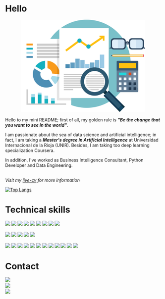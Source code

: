 # Hello
<div align="center">
  <img src="about.png" alt="" width="400"/>
</div>

Hello to my mini README; first of all, my golden rule is ***"Be the change that you want to see in the world"***.

I am passionate about the sea of data science and artificial intelligence; in fact, I am taking a ***Master's degree in Artificial Intelligence*** at Universidad Internacional de la Rioja (UNIR). Besides, I am taking too deep learning specialization Coursera.

In addition, I've worked as Business Intelligence Consultant, Python Developer and Data Engineering.
<br/>
<br/>

*Visit my [live-cv](https://juans3.github.io) for more information*


[![Top Langs](https://github-readme-stats.vercel.app/api/top-langs/?username=JuanS3&layout=compact)](https://github.com/JuanS3/github-readme-stats)


# Technical skills


<div align="left">
  <img src="https://img.shields.io/static/v1?label=Lang&message=Python&color=4169E1&style=flat&logo=python"/>
  <img src="https://img.shields.io/static/v1?label=Lang&message=R&color=4169E1&style=flat&logo=r"/>
  <img src="https://img.shields.io/static/v1?label=Lang&message=JavaScript&color=4169E1&style=flat&logo=javascript"/>
  <img src="https://img.shields.io/static/v1?label=Lang&message=Java&color=4169E1&style=flat&logo=java"/>
  <img src="https://img.shields.io/static/v1?label=Lang&message=Bash - Batch&color=4169E1&style=flat&logo=bash"/>
  <img src="https://img.shields.io/static/v1?label=Lang&message=SQL - NoSQL&color=4169E1&style=flat&logo=mariadb"/>
  <img src="https://img.shields.io/static/v1?label=Lang&message=C&color=4169E1&style=flat&logo=c"/>
  <img src="https://img.shields.io/static/v1?label=Lang&message=C%2B%2B&color=4169E1&style=flat&logo=cplusplus"/>
  <img src="https://img.shields.io/static/v1?label=Lang&message=Go&color=4169E1&style=flat&logo=go"/>
</div>

<br/>

<div align="lef">
  <img src="https://img.shields.io/static/v1?label=Tool&message=PowerBI - Qlik Sense&color=008080&style=flat&logo=powerbi"/>
  <img src="https://img.shields.io/static/v1?label=Tool&message=Docker&color=008080&style=flat&logo=docker"/>
  <img src="https://img.shields.io/static/v1?label=Tool&message= KNIME Analytics Platform&color=008080&style=flat&logo=knime"/>
  <img src="https://img.shields.io/static/v1?label=Tool&message=IBM Cognos - Decision Stream - DataManager - DataStage&color=008080&style=flat&logo=ibm"/>
  <img src="https://img.shields.io/static/v1?label=Tool&message=GNU/Linux&color=008080&style=flat&logo=linux"/>
</div>

<br/>

<div align="'left'">
  <img src="https://img.shields.io/static/v1?label=Lib&message=Pandas&color=4682B4&style=flat&logo=pandas"/>
  <img src="https://img.shields.io/static/v1?label=Lib&message=Numpy&color=4682B4&style=flat&logo=Numpy"/>
  <img src="https://img.shields.io/static/v1?label=Lib&message=Matplotlib&color=4682B4&style=flat&logo=matplotlib"/>
  <img src="https://img.shields.io/static/v1?label=Lib&message=Seaborn&color=4682B4&style=flat&logo=seaborn"/>
  <img src="https://img.shields.io/static/v1?label=Lib&message=Scipy&color=4682B4&style=flat&logo=scipy"/>
  <img src="https://img.shields.io/static/v1?label=Lib&message=Scikit-learn&color=4682B4&style=flat&logo=scikit-learn"/>
  <img src="https://img.shields.io/static/v1?label=Lib&message=Tensorflow&color=4682B4&style=flat&logo=tensorflow"/>
  <img src="https://img.shields.io/static/v1?label=Lib&message=Keras&color=4682B4&style=flat&logo=keras"/>
  <img src="https://img.shields.io/static/v1?label=Lib&message=Pytorch&color=4682B4&style=flat&logo=pytorch"/>
  <img src="https://img.shields.io/static/v1?label=Lib&message=PySpark&color=4682B4&style=flat&logo=pyspark"/>
  <img src="https://img.shields.io/static/v1?label=Lib&message=Django&color=4682B4&style=flat&logo=django"/>
  <img src="https://img.shields.io/static/v1?label=Lib&message=TKinter&color=4682B4&style=flat&logo=tkinter"/>
</div>


# Contact

<a href="https://t.me/JuanS3">
  <img src="https://img.shields.io/static/v1?label=Lib&message=JuanS3&color=2F4F4F&style=flat&logo=telegram"/>
</a>
<br/>
<a href="https://www.linkedin.com/in/jsebastian-martinez">
  <img src="https://img.shields.io/static/v1?label=Lib&message=jsebastian-martinez&color=2F4F4F&style=flat&logo=linkedin"/>
</a>
<br/>
<a href="https://juans3.github.io">
  <img src="https://img.shields.io/static/v1?label=Lib&message=JuanS3.Github.io&color=2F4F4F&style=flat&logo=page"/>
</a>


